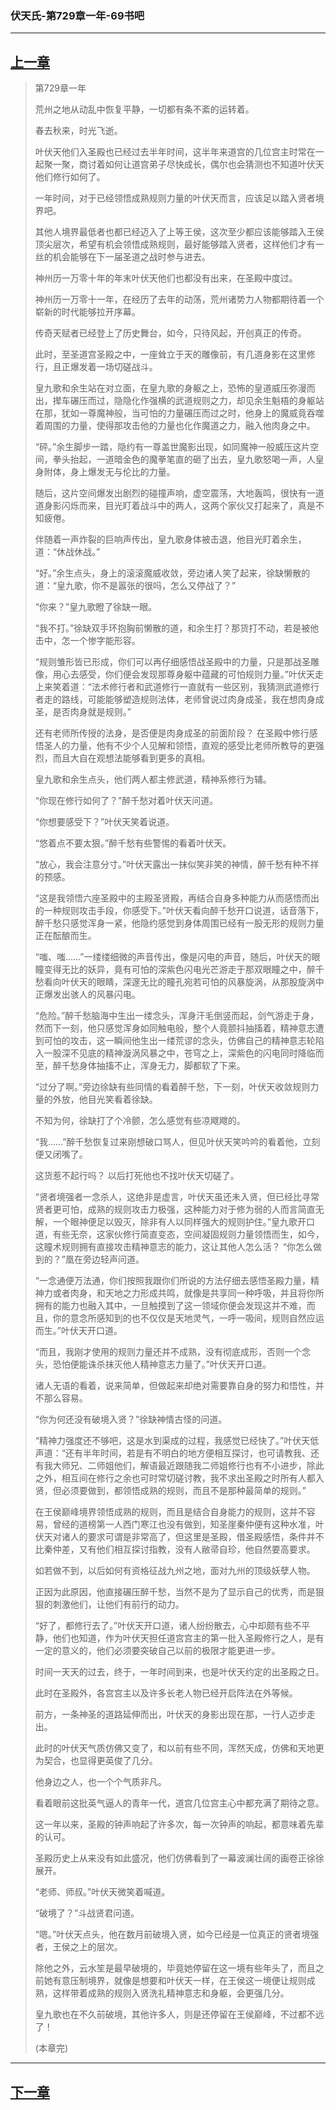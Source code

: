### 伏天氏-第729章一年-69书吧

--------
[上一章](./8b1b98190944b7ba719c6c455e41f047.md)
--------


>
>
>
>第729章一年
>
>荒州之地从动乱中恢复平静，一切都有条不紊的运转着。
>
>春去秋来，时光飞逝。
>
>叶伏天他们入圣殿也已经过去半年时间，这半年来道宫的几位宫主时常在一起聚一聚，商讨着如何让道宫弟子尽快成长，偶尔也会猜测也不知道叶伏天他们修行如何了。
>
>一年时间，对于已经领悟成熟规则力量的叶伏天而言，应该足以踏入贤者境界吧。
>
>其他人境界最低者也都已经迈入了上等王侯，这次至少都应该能够踏入王侯顶尖层次，希望有机会领悟成熟规则，最好能够踏入贤者，这样他们才有一丝的机会能够在下一届圣道之战时参与进去。
>
>神州历一万零十年的年末叶伏天他们也都没有出来，在圣殿中度过。
>
>神州历一万零十一年，在经历了去年的动荡，荒州诸势力人物都期待着一个崭新的时代能够拉开序幕。
>
>传奇天赋者已经登上了历史舞台，如今，只待风起，开创真正的传奇。
>
>此时，至圣道宫圣殿之中，一座耸立于天的雕像前，有几道身影在这里修行，且正爆发着一场切磋战斗。
>
>皇九歌和余生站在对立面，在皇九歌的身躯之上，恐怖的皇道威压弥漫而出，撵车碾压而过，隐隐化作强横的武道规则之力，却见余生魁梧的身躯站在那，犹如一尊魔神般，当可怕的力量碾压而过之时，他身上的魔威竟吞噬着周围的力量，使得那攻击他的力量也化作魔道之力，融入他肉身之中。
>
>“砰。”余生脚步一踏，隐约有一尊盖世魔影出现，如同魔神一般威压这片空间，拳头抬起，一道暗金色的魔拳笔直的砸了出去，皇九歌怒喝一声，人皇身附体，身上爆发无与伦比的力量。
>
>随后，这片空间爆发出剧烈的碰撞声响，虚空震荡，大地轰鸣，很快有一道道身影闪烁而来，目光盯着战斗中的两人，这两个家伙又打起来了，真是不知疲倦。
>
>伴随着一声炸裂的巨响声传出，皇九歌身体被击退，他目光盯着余生，道：“休战休战。”
>
>“好。”余生点头，身上的滚滚魔威收敛，旁边诸人笑了起来，徐缺懒散的道：“皇九歌，你不是嚣张的很吗，怎么又停战了？”
>
>“你来？”皇九歌瞪了徐缺一眼。
>
>“我不打。”徐缺双手环抱胸前懒散的道，和余生打？那货打不动，若是被他击中，怎一个惨字能形容。
>
>“规则雏形皆已形成，你们可以再仔细感悟战圣殿中的力量，只是那战圣雕像，用心去感受，你们便会发现那尊身躯中蕴藏的可怕规则力量。”叶伏天走上来笑着道：“法术修行者和武道修行一直就有一些区别，我猜测武道修行者走的路线，可能能够塑造规则法体，老师曾说过肉身成圣，我在想肉身成圣，是否肉身就是规则。”
>
>还有老师所传授的法身，是否便是肉身成圣的前面阶段？
>在圣殿中修行感悟圣人的力量，他有不少个人见解和领悟，直观的感受比老师所教导的更强烈，而且大自在观想法能够看到更多的真相。
>
>皇九歌和余生点头，他们两人都主修武道，精神系修行为辅。
>
>“你现在修行如何了？”醉千愁对着叶伏天问道。
>
>“你想要感受下？”叶伏天笑着说道。
>
>“悠着点不要太狠。”醉千愁有些警惕的看着叶伏天。
>
>“放心，我会注意分寸。”叶伏天露出一抹似笑非笑的神情，醉千愁有种不祥的预感。
>
>“这是我领悟六座圣殿中的主殿圣贤殿，再结合自身多种能力从而感悟而出的一种规则攻击手段，你感受下。”叶伏天看向醉千愁开口说道，话音落下，醉千愁只感觉浑身一紧，他隐约感觉到身体周围已经有一股无形的规则力量正在酝酿而生。
>
>“嗤、嗤……”一缕缕细微的声音传出，像是闪电的声音，随后，叶伏天的眼瞳变得无比的妖异，竟有可怕的深紫色闪电光芒游走于那双眼瞳之中，醉千愁看向叶伏天的眼睛，深邃无比的瞳孔宛若可怕的风暴旋涡，从那股旋涡中正爆发出骇人的风暴闪电。
>
>“危险。”醉千愁脑海中生出一缕念头，浑身汗毛倒竖而起，剑气游走于身，然而下一刻，他只感觉浑身如同触电般，整个人竟颤抖抽搐着，精神意志遭到可怕的攻击，这一瞬间他生出一缕荒谬的念头，仿佛自己的精神意志轮陷入一股深不见底的精神漩涡风暴之中，苍穹之上，深紫色的闪电同时降临而至，醉千愁身体抽搐不止，浑身无力，脚都软了下来。
>
>“过分了啊。”旁边徐缺有些同情的看着醉千愁，下一刻，叶伏天收敛规则力量的外放，他目光笑看着徐缺。
>
>不知为何，徐缺打了个冷颤，怎么感觉有些凉飕飕的。
>
>“我……”醉千愁恢复过来刚想破口骂人，但见叶伏天笑吟吟的看着他，立刻便又闭嘴了。
>
>这货惹不起行吗？
>以后打死他也不找叶伏天切磋了。
>
>“贤者境强者一念杀人，这绝非是虚言，叶伏天虽还未入贤，但已经比寻常贤者更可怕，成熟的规则攻击力极强，这种能力对于修为弱的人而言简直无解，一个眼神便足以毁灭，除非有人以同样强大的规则护住。”皇九歌开口道，有些无奈，这家伙修行简直变态，空间凝固规则力量领悟而生，如今，这瞳术规则拥有直接攻击精神意志的能力，这让其他人怎么活？
>“你怎么做到的？”凰在旁边轻声问道。
>
>“一念通便万法通，你们按照我跟你们所说的方法仔细去感悟圣殿力量，精神力或者肉身，和天地之力形成共鸣，就像是共享同一种呼吸，并且将你所拥有的能力也融入其中，一旦触摸到了这一领域你便会发现这并不难，而且，你的意念所感知到的也不仅仅是天地灵气，一呼一吸间，规则自然应运而生。”叶伏天开口道。
>
>“而且，我刚才使用的规则力量还并不成熟，没有彻底成形，否则一个念头，恐怕便能诛杀抹灭他人精神意志力量了。”叶伏天开口道。
>
>诸人无语的看着，说来简单，但做起来却绝对需要靠自身的努力和悟性，并不那么容易。
>
>“你为何还没有破境入贤？”徐缺神情古怪的问道。
>
>“精神力强度还不够吧，这是水到渠成的过程，我感觉已经快了。”叶伏天低声道：“还有半年时间，若是有不明白的地方便相互探讨，也可请教我、还有我大师兄、二师姐他们，解语最近跟随我二师姐修行也有不小进步，除此之外，相互间在修行之余也可时常切磋讨教，我不求出圣殿之时所有人都入贤，但必须要做到，都领悟成熟的规则，而且不是那种最简单的规则。”
>
>在王侯巅峰境界领悟成熟的规则，而且是结合自身能力的规则，这并不容易，曾经的道榜第一人西门寒江也没有做到，知圣崖秦仲便有这种水准，叶伏天对诸人的要求可谓是非常高了，但这里是圣殿，借圣殿感悟，条件并不比秦仲差，又有他们相互探讨指教，没有人敝帚自珍，他自然要高要求。
>
>如若做不到，以后如何有资格征战九州之地，面对九州的顶级妖孽人物。
>
>正因为此原因，他直接碾压醉千愁，当然不是为了显示自己的优秀，而是狠狠的刺激他们，让他们有前行的动力。
>
>“好了，都修行去了。”叶伏天开口道，诸人纷纷散去，心中却颇有些不平静，他们也知道，作为叶伏天担任道宫宫主的第一批入圣殿修行之人，是有一定的意义的，他们必须要突破自己以前的极限才能更进一步。
>
>时间一天天的过去，终于，一年时间到来，也是叶伏天约定的出圣殿之日。
>
>此时在圣殿外，各宫宫主以及许多长老人物已经开启阵法在外等候。
>
>前方，一条神圣的道路延伸而出，叶伏天的身影出现在那，一行人迈步走出。
>
>此时的叶伏天气质仿佛又变了，和以前有些不同，浑然天成，仿佛和天地更为契合，也显得更英俊了几分。
>
>他身边之人，也一个个气质非凡。
>
>看着眼前这批英气逼人的青年一代，道宫几位宫主心中都充满了期待之意。
>
>这一年以来，圣殿的钟声响起了许多次，每一次钟声的响起，都意味着先辈的认可。
>
>圣殿历史上从来没有如此盛况，他们仿佛看到了一幕波澜壮阔的画卷正徐徐展开。
>
>“老师、师叔。”叶伏天微笑着喊道。
>
>“破境了？”斗战贤君问道。
>
>“嗯。”叶伏天点头，他在数月前破境入贤，如今已经是一位真正的贤者境强者，王侯之上的层次。
>
>除他之外，云水笙是最早破境的，毕竟她停留在这一境有些年头了，而且之前她有意压制境界，就像是想要和叶伏天一样，在王侯这一境便让规则成熟，这样带着成熟的规则入贤洗礼精神意志和身躯，会更强几分。
>
>皇九歌也在不久前破境，其他许多人，则是还停留在王侯巅峰，不过都不远了！
>
>(本章完)
>
>

--------
[下一章](./46dd78204558b0911fb528c3d73a0d92.md)
--------
